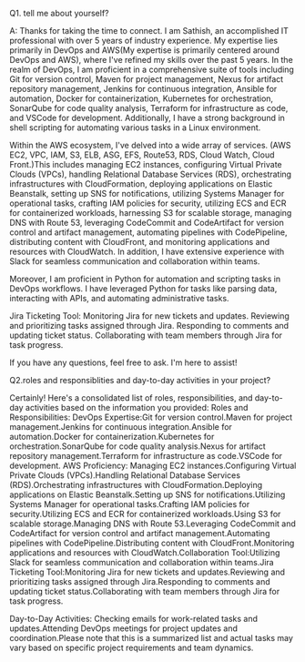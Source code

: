 Q1. tell me about yourself?

A: Thanks for taking the time to connect. I am Sathish, an accomplished IT professional with over 5 years of industry experience. My expertise lies primarily in DevOps and AWS(My expertise is primarily centered around DevOps and AWS), where I've refined my skills over the past 5 years. In the realm of DevOps, I am proficient in a comprehensive suite of tools including Git for version control, Maven for project management, Nexus for artifact repository management, Jenkins for continuous integration, Ansible for automation, Docker for containerization, Kubernetes for orchestration, SonarQube for code quality analysis,  Terraform for infrastructure as code, and VSCode for development. 
Additionally, I have a strong background in shell scripting for automating various tasks in a Linux environment.

Within the AWS ecosystem, I've delved into a wide array of services. (AWS EC2, VPC, IAM, S3, ELB, ASG, EFS, 
Route53, RDS, Cloud Watch, Cloud Front.)This includes managing EC2 instances, configuring Virtual Private Clouds (VPCs), handling Relational Database Services (RDS), orchestrating infrastructures with CloudFormation, deploying applications on Elastic Beanstalk, setting up SNS for notifications, utilizing Systems Manager for operational tasks, crafting IAM policies for security, utilizing ECS and ECR for containerized workloads, harnessing S3 for scalable storage, managing DNS with Route 53, leveraging CodeCommit and CodeArtifact for version control and artifact management, automating pipelines with CodePipeline, distributing content with CloudFront, and monitoring applications and resources with CloudWatch. In addition, I have extensive experience with Slack for seamless communication and collaboration within teams.

Moreover, I am proficient in Python for automation and scripting tasks in DevOps workflows. I have leveraged Python for tasks like parsing data, interacting with APIs, and automating administrative tasks.

Jira Ticketing Tool: Monitoring Jira for new tickets and updates. Reviewing and prioritizing tasks assigned through Jira. Responding to comments and updating ticket status. Collaborating with team members through Jira for task progress.

If you have any questions, feel free to ask. I'm here to assist!

Q2.roles and responsiblities and day-to-day activities in your project?

Certainly! Here's a consolidated list of roles, responsibilities, and day-to-day activities based on the information you provided:
Roles and Responsibilities:
DevOps Expertise:Git for version control.Maven for project management.Jenkins for continuous integration.Ansible for automation.Docker for containerization.Kubernetes for orchestration.SonarQube for code quality analysis.Nexus for artifact repository management.Terraform for infrastructure as code.VSCode for development.
AWS Proficiency:
Managing EC2 instances.Configuring Virtual Private Clouds (VPCs).Handling Relational Database Services (RDS).Orchestrating infrastructures with CloudFormation.Deploying applications on Elastic Beanstalk.Setting up SNS for notifications.Utilizing Systems Manager for operational tasks.Crafting IAM policies for security.Utilizing ECS and ECR for containerized workloads.Using S3 for scalable storage.Managing DNS with Route 53.Leveraging CodeCommit and CodeArtifact for version control and artifact management.Automating pipelines with CodePipeline.Distributing content with CloudFront.Monitoring applications and resources with CloudWatch.Collaboration Tool:Utilizing Slack for seamless communication and collaboration within teams.Jira Ticketing Tool:Monitoring Jira for new tickets and updates.Reviewing and prioritizing tasks assigned through Jira.Responding to comments and updating ticket status.Collaborating with team members through Jira for task progress.

Day-to-Day Activities:
Checking emails for work-related tasks and updates.Attending DevOps meetings for project updates and coordination.Please note that this is a summarized list and actual tasks may vary based on specific project requirements and team dynamics.


